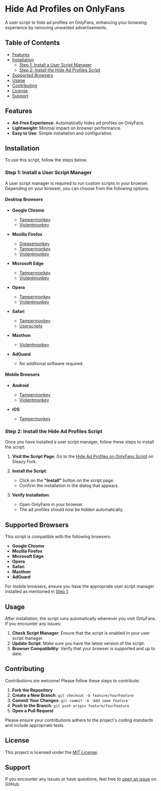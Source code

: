 # Hide Ad Profiles on OnlyFans

A user script to hide ad profiles on OnlyFans, enhancing your browsing experience by removing unwanted advertisements.

## Table of Contents

- [Features](#features)
- [Installation](#installation)
  - [Step 1: Install a User Script Manager](#step-1-install-a-user-script-manager)
  - [Step 2: Install the Hide Ad Profiles Script](#step-2-install-the-hide-ad-profiles-script)
- [Supported Browsers](#supported-browsers)
- [Usage](#usage)
- [Contributing](#contributing)
- [License](#license)
- [Support](#support)

## Features

- **Ad-Free Experience**: Automatically hides ad profiles on OnlyFans.
- **Lightweight**: Minimal impact on browser performance.
- **Easy to Use**: Simple installation and configuration.

## Installation

To use this script, follow the steps below.

### Step 1: Install a User Script Manager

A user script manager is required to run custom scripts in your browser. Depending on your browser, you can choose from the following options:

#### Desktop Browsers

- **Google Chrome**
  - [Tampermonkey](https://chrome.google.com/webstore/detail/tampermonkey/dhdgffkkebhmkfjojejmpbldmpobfkfo)
  - [Violentmonkey](https://chrome.google.com/webstore/detail/violentmonkey/jinjaccalgkegednnccohejagnlnfdag)

- **Mozilla Firefox**
  - [Greasemonkey](https://addons.mozilla.org/firefox/addon/greasemonkey/)
  - [Tampermonkey](https://addons.mozilla.org/firefox/addon/tampermonkey/)
  - [Violentmonkey](https://addons.mozilla.org/firefox/addon/violentmonkey/)

- **Microsoft Edge**
  - [Tampermonkey](https://microsoftedge.microsoft.com/addons/detail/tampermonkey/dhdgffkkebhmkfjojejmpbldmpobfkfo)
  - [Violentmonkey](https://microsoftedge.microsoft.com/addons/detail/violentmonkey/jinjaccalgkegednnccohejagnlnfdag)

- **Opera**
  - [Tampermonkey](https://addons.opera.com/extensions/details/tampermonkey-beta/)
  - [Violentmonkey](https://addons.opera.com/extensions/details/violentmonkey/)

- **Safari**
  - [Tampermonkey](https://apps.apple.com/app/tampermonkey/id1482490089)
  - [Userscripts](https://apps.apple.com/app/userscripts/id1478033331)

- **Maxthon**
  - [Violentmonkey](https://violentmonkey.github.io/get-it/)

- **AdGuard**
  - No additional software required.

#### Mobile Browsers

- **Android**
  - [Tampermonkey](https://play.google.com/store/apps/details?id=dhdgffkkebhmkfjojejmpbldmpobfkfo)
  - [Violentmonkey](https://play.google.com/store/apps/details?id=org.victoruna.ViolentMonkey)

- **iOS**
  - [Tampermonkey](https://apps.apple.com/app/tampermonkey/id1482490089)

### Step 2: Install the Hide Ad Profiles Script

Once you have installed a user script manager, follow these steps to install the script:

1. **Visit the Script Page**: Go to the [Hide Ad Profiles on OnlyFans Script](https://sleazyfork.org/en/scripts/521141-hide-ad-profiles-on-onlyfanssigns/code) on Sleazy Fork.

2. **Install the Script**:
   - Click on the **"Install"** button on the script page.
   - Confirm the installation in the dialog that appears.

3. **Verify Installation**:
   - Open OnlyFans in your browser.
   - The ad profiles should now be hidden automatically.

## Supported Browsers

This script is compatible with the following browsers:

- **Google Chrome**
- **Mozilla Firefox**
- **Microsoft Edge**
- **Opera**
- **Safari**
- **Maxthon**
- **AdGuard**

For mobile browsers, ensure you have the appropriate user script manager installed as mentioned in [Step 1](#step-1-install-a-user-script-manager).

## Usage

After installation, the script runs automatically whenever you visit OnlyFans. If you encounter any issues:

1. **Check Script Manager**: Ensure that the script is enabled in your user script manager.
2. **Update Script**: Make sure you have the latest version of the script.
3. **Browser Compatibility**: Verify that your browser is supported and up to date.

## Contributing

Contributions are welcome! Please follow these steps to contribute:

1. **Fork the Repository**
2. **Create a New Branch**: `git checkout -b feature/YourFeature`
3. **Commit Your Changes**: `git commit -m 'Add some feature'`
4. **Push to the Branch**: `git push origin feature/YourFeature`
5. **Open a Pull Request**

Please ensure your contributions adhere to the project's coding standards and include appropriate tests.

## License

This project is licensed under the [MIT License](LICENSE).

## Support

If you encounter any issues or have questions, feel free to [open an issue](https://github.com/Insomniaxd1100/-Hide-Ad-Profiles-on-OnlyFansSigns/issues) on GitHub.
